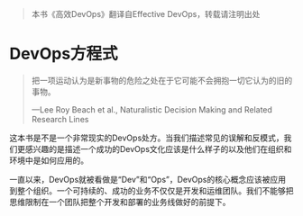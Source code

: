 > 本书《高效DevOps》翻译自Effective DevOps，转载请注明出处

# DevOps方程式

> 把一项运动认为是新事物的危险之处在于它可能不会拥抱一切它认为的旧的事物。
>
> —Lee Roy Beach et al., Naturalistic Decision Making and Related Research Lines

这本书是不是一个非常现实的DevOps处方。当我们描述常见的误解和反模式，我们更感兴趣的是描述一个成功的DevOps文化应该是什么样子的以及他们在组织和环境中是如何应用的。

一直以来，DevOps就被看做是“Dev”和“Ops”，DevOps的核心概念应该被应用到整个组织。一个可持续的、成功的业务不仅仅是开发和运维团队。我们不能够把思维限制在一个团队把整个开发和部署的业务线做好的前提下。
